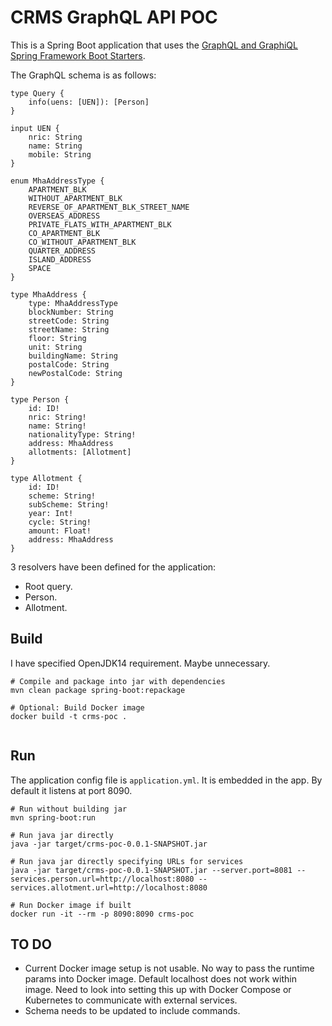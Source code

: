# CRMS GraphQL API POC

This is a Spring Boot application that uses the [GraphQL and GraphiQL Spring Framework Boot Starters](https://github.com/graphql-java-kickstart/graphql-spring-boot).

The GraphQL schema is as follows:
```
type Query {
    info(uens: [UEN]): [Person]
}

input UEN {
    nric: String
    name: String
    mobile: String
}

enum MhaAddressType {
    APARTMENT_BLK
    WITHOUT_APARTMENT_BLK
    REVERSE_OF_APARTMENT_BLK_STREET_NAME
    OVERSEAS_ADDRESS
    PRIVATE_FLATS_WITH_APARTMENT_BLK
    CO_APARTMENT_BLK
    CO_WITHOUT_APARTMENT_BLK
    QUARTER_ADDRESS
    ISLAND_ADDRESS
    SPACE
}

type MhaAddress {
    type: MhaAddressType
    blockNumber: String
    streetCode: String
    streetName: String
    floor: String
    unit: String
    buildingName: String
    postalCode: String
    newPostalCode: String
}

type Person {
    id: ID!
    nric: String!
    name: String!
    nationalityType: String!
    address: MhaAddress
    allotments: [Allotment]
}

type Allotment {
    id: ID!
    scheme: String!
    subScheme: String!
    year: Int!
    cycle: String!
    amount: Float!
    address: MhaAddress
}
```

3 resolvers have been defined for the application:
* Root query.
* Person.
* Allotment.

## Build

I have specified OpenJDK14 requirement. Maybe unnecessary.

```
# Compile and package into jar with dependencies
mvn clean package spring-boot:repackage

# Optional: Build Docker image
docker build -t crms-poc .


```

## Run

The application config file is `application.yml`. It is embedded in the app. By default it listens at port 8090.

```
# Run without building jar
mvn spring-boot:run

# Run java jar directly
java -jar target/crms-poc-0.0.1-SNAPSHOT.jar

# Run java jar directly specifying URLs for services
java -jar target/crms-poc-0.0.1-SNAPSHOT.jar --server.port=8081 --services.person.url=http://localhost:8080 --services.allotment.url=http://localhost:8080

# Run Docker image if built
docker run -it --rm -p 8090:8090 crms-poc
``` 

## TO DO

* Current Docker image setup is not usable. No way to pass the runtime params into Docker image. Default localhost does not work within image. Need to look into setting this up with Docker Compose or Kubernetes to communicate with external services.
* Schema needs to be updated to include commands.
